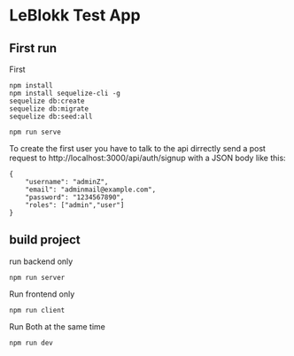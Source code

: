 # LeBlokk Test App

## First run

First

```
npm install
npm install sequelize-cli -g
sequelize db:create
sequelize db:migrate
sequelize db:seed:all
```

```
npm run serve
```

To create the first user you have to talk to the api dirrectly
send a post request to http://localhost:3000/api/auth/signup
with a JSON body like this:

```
{
    "username": "adminZ",
    "email": "adminmail@example.com",
    "password": "1234567890",
    "roles": ["admin","user"]
}
```

## build project

run backend only

```
npm run server
```

Run frontend only

```
npm run client
```

Run Both at the same time

```
npm run dev
```
